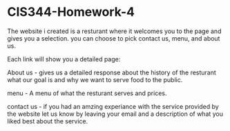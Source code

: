 # CIS344-Homework-4


The website i created is a resturant where it welcomes you to the page and gives you a selection. 
you can choose to pick contact us, menu, and about us. 


Each link will show you a detailed page:

About us - gives us a detailed response  about the history of the resturant what our goal is and why we want to serve food to the public.

menu - A menu of what the resturant serves and prices.

contact us - if you had an amzing experiance with the service provided by the website let us know by leaving your email and a description of what you liked best about the service.
